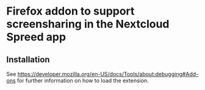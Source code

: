 # Firefox addon to support screensharing in the Nextcloud Spreed app

## Installation

See https://developer.mozilla.org/en-US/docs/Tools/about:debugging#Add-ons for
further information on how to load the extension.
